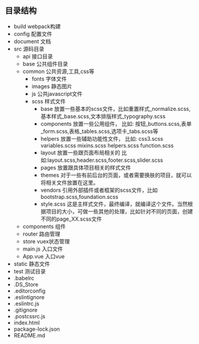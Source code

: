 ## 目录结构
  * build webpack构建
  * config 配置文件
  * document 文档
  * src 源码目录
    * api 接口目录
    * base 公共组件目录
    * common 公共资源,工具,css等
      - fonts 字体文件
      - images 静态图片
      - js  公共javascript文件
      - scss 样式文件
        * base
              放置一些基本的scss文件，比如重置样式_normalize.scss,基本样式_base.scss,文本排版样式_typography.scss
        * components
              放置一些公用组件， 比如: 按钮_buttons.scss,表单_form.scss,表格_tables.scss,选项卡_tabs.scss等
        * helpers
              放置一些辅助功能性文件， 比如: css3.scss variables.scss mixins.scss helpers.scss function.scss
        * layout
              放置一些跟页面布局相关的 比如:layout.scss,header.scss,footer.scss,slider.scss
        * pages
              放置跟具体项目相关的样式文件
        * themes
              对于一些有前后台的页面，或者需要换肤的项目，就可以将相关文件放置在这里。
        * vendors
              引用外部插件或者框架的scss文件，比如bootstrap.scss,foundation.scss
        * style.scss
              这是主样式文件，最终编译，就编译这个文件。当然根据项目的大小，可做一些其他的处理，比如针对不同的页面，创建不同的page_XX.scss文件
    * components 组件
    * router 路由管理
    * store  vuex状态管理
    * main.js 入口文件
    * App.vue 入口vue
  * static 静态文件
  * test 测试目录
  * .babelrc
  * .DS_Store
  * .editorconfig
  * .eslintignore
  * .eslintrc.js
  * .gitignore
  * .postcssrc.js
  * index.html
  * package-lock.json
  * README.md
